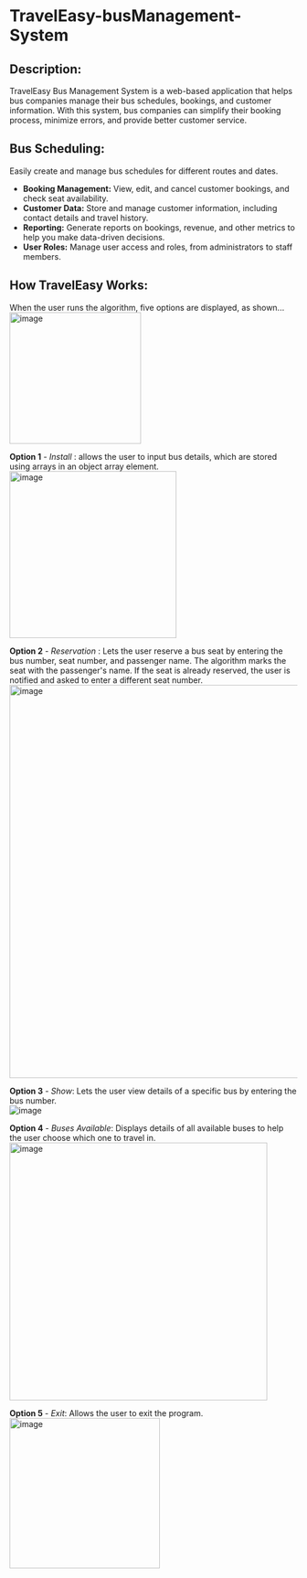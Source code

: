 # TravelEasy-busManagement-System

## Description:
TravelEasy Bus Management System is a web-based application that helps bus companies manage their bus schedules, bookings, and customer information. With this system, bus companies can simplify their booking process, minimize errors, and provide better customer service.

## Bus Scheduling:
Easily create and manage bus schedules for different routes and dates.
- **Booking Management:** View, edit, and cancel customer bookings, and check seat availability.
- **Customer Data:** Store and manage customer information, including contact details and travel history.
- **Reporting:** Generate reports on bookings, revenue, and other metrics to help you make data-driven decisions.
- **User Roles:** Manage user access and roles, from administrators to staff members.

## How TravelEasy Works:

When the user runs the algorithm, five options are displayed, as shown...<br>
<img width="230" alt="image" src="https://user-images.githubusercontent.com/96778933/233765135-508c917b-9f9d-4ae2-929a-b76a36bd2972.png">

**Option 1** - *Install* : allows the user to input bus details, which are stored using arrays in an object array element. <br>
<img width="292" alt="image" src="https://user-images.githubusercontent.com/96778933/233765156-592c4f95-4f86-486c-8f73-34907ab75c5a.png">

**Option 2** - *Reservation* : Lets the user reserve a bus seat by entering the bus number, seat number, and passenger name. The algorithm marks the seat with the passenger's name. If the seat is already reserved, the user is notified and asked to enter a different seat number. <br>
<img width="688" alt="image" src="https://user-images.githubusercontent.com/96778933/233764594-861322a3-81ac-4368-9931-40c5bb00e026.png">

**Option 3** - *Show*: Lets the user view details of a specific bus by entering the bus number. <br>
![image](https://user-images.githubusercontent.com/96778933/233765244-d2de358c-a790-42ff-82d8-9e8e69af8974.png)

**Option 4** - *Buses Available*: Displays details of all available buses to help the user choose which one to travel in. <br>
<img width="451" alt="image" src="https://user-images.githubusercontent.com/96778933/233764996-878f9feb-f371-41ad-a5ab-c96321caf8e3.png">

**Option 5** - *Exit*: Allows the user to exit the program. <br>
<img width="263" alt="image" src="https://user-images.githubusercontent.com/96778933/233765038-fc06741a-5329-4871-b7ea-d924c6a3092f.png">


